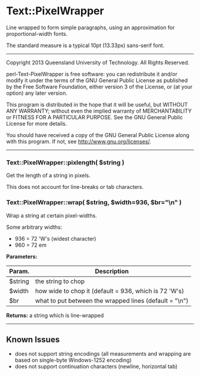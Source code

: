 # Text::PixelWrapper

Line wrapped to form simple paragraphs, using an approximation
for proportional-width fonts.

The standard measure is a typical 10pt (13.33px) sans-serif font.

- - - - -

Copyright 2013 Queensland University of Technology.
All Rights Reserved.

perl-Text-PixelWrapper is free software: you can
redistribute it and/or modify it under the terms of the GNU General
Public License as published by the Free Software Foundation, either
version 3 of the License, or (at your option) any later version.

This program is distributed in the hope that it will be useful, but
WITHOUT ANY WARRANTY; without even the implied warranty of
MERCHANTABILITY or FITNESS FOR A PARTICULAR PURPOSE.  See the GNU
General Public License for more details.

You should have received a copy of the GNU General Public License
along with this program.  If not, see
<http://www.gnu.org/licenses/>.

- - - - -

### Text::PixelWrapper::pixlength( $string )

Get the length of a string in pixels.

This does not account for line-breaks or tab characters.

### Text::PixelWrapper::wrap( $string, $width=936, $br="\n" )

Wrap a string at certain pixel-widths.

Some arbitrary widths:
* 936 = 72 'W's (widest character)
* 960 = 72 em

**Parameters:**

| Param.  | Description                                            |
| ------- | ------------------------------------------------------ |
| $string | the string to chop                                     |
| $width  | how wide to chop it (default = 936, which is 72 'W's)  |
| $br     | what to put between the wrapped lines (default = "\n") |

**Returns:** a string which is line-wrapped

- - - - -

## Known Issues

* does not support string encodings (all measurements and wrapping are
  based on single-byte Windows-1252 encoding)
* does not support continuation characters (newline, horizontal tab)

